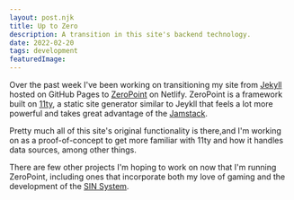 ```yaml
---
layout: post.njk
title: Up to Zero
description: A transition in this site's backend technology.
date: 2022-02-20
tags: development
featuredImage: 
---
```

Over the past week I've been working on transitioning my site from [Jekyll](https://jekyllrb.com/) hosted on GitHub Pages to [ZeroPoint](https://github.com/MWDelaney/ZeroPoint) on Netlify. ZeroPoint is a framework built on [11ty](https://www.11ty.dev/), a static site generator similar to Jeykll that feels a lot more powerful and takes great advantage of the [Jamstack](https://jamstack.org/).

Pretty much all of this site's original functionality is there,and  I'm working on as a proof-of-concept to get more familiar with 11ty and how it handles data sources, among other things.

There are few other projects I'm hoping to work on now that I'm running ZeroPoint, including ones that incorporate both my love of gaming and the development of the [SIN System](/othello-exault-sin/).